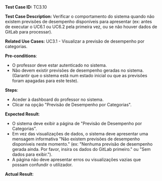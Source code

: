 **Test Case ID:** TC3.10

**Test Case Description:** Verificar o comportamento do sistema quando não existem previsões de desempenho disponíveis para apresentar (ex: antes de executar o UC6.1 ou UC6.2 pela primeira vez, ou se não houver dados de GitLab para processar).

**Related Use Cases:** UC3.1 - Visualizar a previsão de desempenho por categorias.

**Pre-conditions**:
- O professor deve estar autenticado no sistema.
- Não devem existir previsões de desempenho geradas no sistema. (Garantir que o sistema está num estado inicial ou que as previsões foram apagadas para este teste).

**Steps**:
- Aceder à dashboard do professor no sistema.
- Clicar na opção "Previsão de Desempenho por Categorias".

**Expected Result**:
- O sistema deve exibir a página de "Previsão de Desempenho por Categorias".
- Em vez das visualizações de dados, o sistema deve apresentar uma mensagem informativa "Não existem previsões de desempenho disponíveis neste momento." (ex: "Nenhuma previsão de desempenho gerada ainda. Por favor, insira os dados do GitLab primeiro." ou "Sem dados para exibir.").
- A página não deve apresentar erros ou visualizações vazias que possam confundir o utilizador.

**Actual Result**: